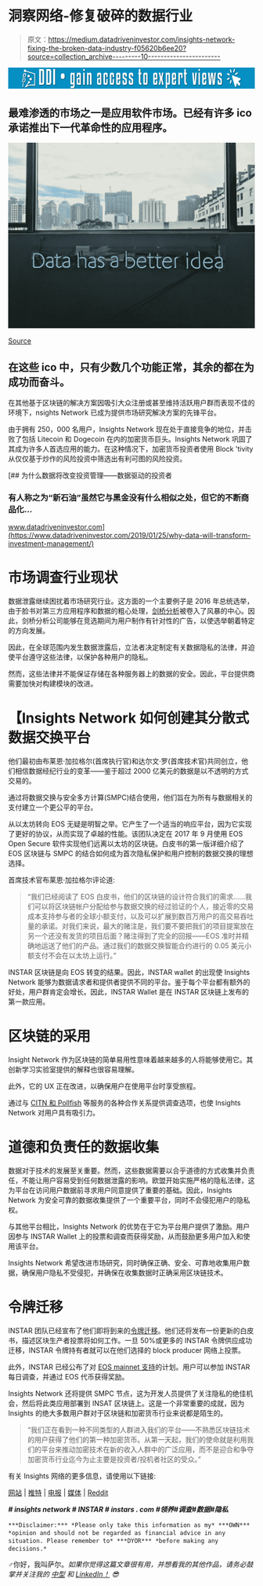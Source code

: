 # 洞察网络-修复破碎的数据行业

> 原文：<https://medium.datadriveninvestor.com/insights-network-fixing-the-broken-data-industry-f05620b6ee20?source=collection_archive---------10----------------------->

[![](img/7e28b43f853e4ba979012564a8cb8d0c.png)](http://www.track.datadriveninvestor.com/1B9E)

## 最难渗透的市场之一是应用软件市场。已经有许多 ico 承诺推出下一代革命性的应用程序。

![](img/6aaecab3872263051795ac60ed2c76ae.png)

[Source](https://unsplash.com?utm_source=medium&utm_medium=referral)

## 在这些 ico 中，只有少数几个功能正常，其余的都在为成功而奋斗。

在其他基于区块链的解决方案因吸引大众注册或甚至维持活跃用户群而表现不佳的环境下，nsights Network 已成为提供市场研究解决方案的先锋平台。

由于拥有 250，000 名用户，Insights Network 现在处于直接竞争的地位，并击败了包括 Litecoin 和 Dogecoin 在内的加密货币巨头。Insights Network 巩固了其成为许多人首选应用的能力。在这种情况下，加密货币投资者使用 Block 'tivity 从仅仅基于炒作的风险投资中筛选出有利可图的风险投资。

[](https://www.datadriveninvestor.com/2019/01/25/why-data-will-transform-investment-management/) [## 为什么数据将改变投资管理——数据驱动的投资者

### 有人称之为“新石油”虽然它与黑金没有什么相似之处，但它的不断商品化…

www.datadriveninvestor.com](https://www.datadriveninvestor.com/2019/01/25/why-data-will-transform-investment-management/) 

# **市场调查行业现状**

数据泄露继续困扰着市场研究行业。这方面的一个主要例子是 2016 年总统选举，由于脸书对第三方应用程序和数据的粗心处理，[剑桥分析](https://en.wikipedia.org/wiki/Facebook%E2%80%93Cambridge_Analytica_data_scandal)被卷入了风暴的中心。因此，剑桥分析公司能够在竞选期间为用户制作有针对性的广告，以使选举朝着特定的方向发展。

因此，在全球范围内发生数据泄露后，立法者决定制定有关数据隐私的法律，并迫使平台遵守这些法律，以保护各种用户的隐私。

然而，这些法律并不能保证存储在各种服务器上的数据的安全。因此，平台提供商需要加快对构建模块的改进。

# 【Insights Network 如何创建其分散式数据交换平台

他们最初由布莱恩·加拉格尔(首席执行官)和达尔文·罗(首席技术官)共同创立，他们相信数据经纪行业的变革——鉴于超过 2000 亿美元的数据是以不透明的方式交易的。

通过将数据交换与安全多方计算(SMPC)结合使用，他们旨在为所有与数据相关的支付建立一个更公平的平台。

从以太坊转向 EOS 无疑是明智之举。它产生了一个适当的响应平台，因为它实现了更好的协议，从而实现了卓越的性能。该团队决定在 2017 年 9 月使用 EOS Open Secure 软件实现他们远离以太坊的区块链。白皮书的第一版详细介绍了 EOS 区块链与 SMPC 的结合如何成为首次隐私保护和用户控制的数据交换的理想选择。

首席技术官布莱恩·加拉格尔评论道:

> “我们已经阅读了 EOS 白皮书，他们的区块链的设计符合我们的需求……我们可以将区块链帐户分配给参与数据交换的经过验证的个人，接近零的交易成本支持参与者的全球小额支付，以及可以扩展到数百万用户的高交易吞吐量的承诺。对我们来说，最大的赌注是，我们要不要把我们的项目提案放在另一个还没有发货的项目后面？赌注得到了完全的回报——EOS 准时并精确地运送了他们的产品。通过我们的数据交换智能合约进行的 0.05 美元小额支付不会在以太坊上运行。”

INSTAR 区块链是向 EOS 转变的结果。因此，INSTAR wallet 的出现使 Insights Network 能够为数据请求者和提供者提供不同的平台。鉴于每个平台都有额外的好处，用户群肯定会增长。因此，INSTAR Wallet 是在 INSTAR 区块链上发布的第一款应用。

# **区块链的采用**

Insight Network 作为区块链的简单易用性意味着越来越多的人将能够使用它。其创新学习实验室提供的解释也很容易理解。

此外，它的 UX 正在改进，以确保用户在使用平台时享受旅程。

通过与 [CITN 和 Pollfish](https://medium.com/insightsnetwork/now-live-new-survey-partner-integrations-pollfish-and-cint-80aedff35caf) 等服务的各种合作关系提供调查选项，也使 Insights Network 对用户具有吸引力。

# **道德和负责任的数据收集**

数据对于技术的发展至关重要。然而，这些数据需要以合乎道德的方式收集并负责任，不能让用户容易受到任何数据泄露的影响。欧盟开始实施严格的隐私法律，这为平台在访问用户数据前寻求用户同意提供了重要的基础。因此，Insights Network 为安全可靠的数据收集提供了一个重要平台，同时不会侵犯用户的隐私权。

与其他平台相比，Insights Network 的优势在于它为平台用户提供了激励。用户因参与 INSTAR Wallet 上的投票和调查而获得奖励，从而鼓励更多用户加入和使用该平台。

Insights Network 希望改进市场研究，同时确保正确、安全、可靠地收集用户数据，确保用户隐私不受侵犯，并确保在收集数据时正确采用区块链技术。

# **令牌迁移**

INSTAR 团队已经宣布了他们即将到来的[令牌迁移](https://medium.com/insightsnetwork/instar-token-migration-official-announcement-f842bbe33fde)。他们还将发布一份更新的白皮书，描述区块生产者投票将如何工作。一旦 50%或更多的 INSTAR 令牌供应成功迁移，INSTAR 令牌持有者就可以在他们选择的 block producer 网络上投票。

此外，INSTAR 已经公布了对 [EOS mainnet 支持](https://medium.com/insightsnetwork/major-announcement-insights-network-is-adding-eos-mainnet-support-170802cacf63)的计划。用户可以参加 INSTAR 每日调查，并通过 EOS 代币获得奖励。

Insights Network 还将提供 SMPC 节点，这为开发人员提供了关注隐私的绝佳机会，然后将此类应用部署到 INSAT 区块链上。这是一个非常重要的成就，因为 Insights 的绝大多数用户群对于区块链和加密货币行业来说都是陌生的。

> “我们正在看到一种不同类型的人群进入我们的平台——不熟悉区块链技术的用户获得了他们的第一种加密货币。从第一天起，我们的使命就是利用我们的平台来推动加密技术在新的收入人群中的广泛应用，而不是迎合和争夺加密货币行业迄今为止主要是投资者/投机者社区的受众。”

有关 Insights 网络的更多信息，请使用以下链接:

[网站](https://insights.network/) | [推特](https://twitter.com/instartoken) | [电报](https://t.me/InsightsNetwork) | [媒体](https://medium.com/@InsightsNetwork) | [Reddit](https://www.reddit.com/r/instar/)

***# insights network # INSTAR # instars . com #领养#调查#数据#隐私***

```
***Disclaimer:*** *Please only take this information as my* ***OWN*** *opinion and should not be regarded as financial advice in any situation. Please remember to* ***DYOR*** *before making any decisions.*
```

♂️你好，我叫萨尔。*如果你觉得这篇文章很有用，并想看我的其他作品，请务必鼓掌并关注我的* [*中型*](https://medium.com/@salmanmiah) *和* [*LinkedIn！*](https://linkedin.com/in/salman-miah-57aa90a0/) *😎*